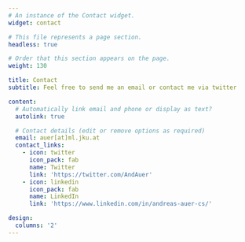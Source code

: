 ```yaml
---
# An instance of the Contact widget.
widget: contact

# This file represents a page section.
headless: true

# Order that this section appears on the page.
weight: 130

title: Contact
subtitle: Feel free to send me an email or contact me via twitter

content:
  # Automatically link email and phone or display as text?
  autolink: true

  # Contact details (edit or remove options as required)
  email: auer[at]ml.jku.at
  contact_links:
    - icon: twitter
      icon_pack: fab
      name: Twitter
      link: 'https://twitter.com/AndAuer'
    - icon: linkedin
      icon_pack: fab
      name: LinkedIn
      link: 'https://www.linkedin.com/in/andreas-auer-cs/'

design:
  columns: '2'
---
```

